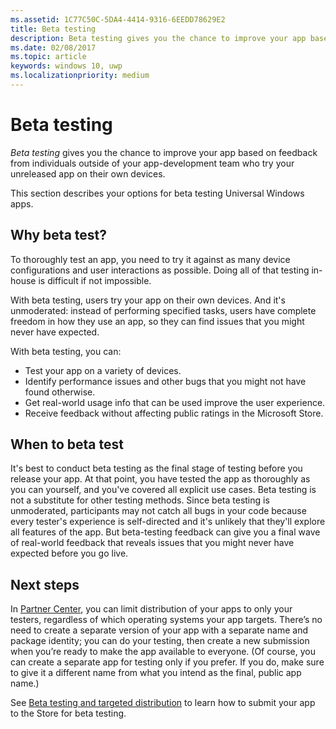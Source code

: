 ```yaml
---
ms.assetid: 1C77C50C-5DA4-4414-9316-6EEDD78629E2
title: Beta testing
description: Beta testing gives you the chance to improve your app based on feedback from individuals outside of your app-development team who try your unreleased app on their own devices.
ms.date: 02/08/2017
ms.topic: article
keywords: windows 10, uwp
ms.localizationpriority: medium
---
```

# Beta testing



*Beta testing* gives you the chance to improve your app based on feedback from individuals outside of your app-development team who try your unreleased app on their own devices.

This section describes your options for beta testing Universal Windows apps.

## Why beta test?

To thoroughly test an app, you need to try it against as many device configurations and user interactions as possible. Doing all of that testing in-house is difficult if not impossible.

With beta testing, users try your app on their own devices. And it's unmoderated: instead of performing specified tasks, users have complete freedom in how they use an app, so they can find issues that you might never have expected.

With beta testing, you can:

-   Test your app on a variety of devices.
-   Identify performance issues and other bugs that you might not have found otherwise.
-   Get real-world usage info that can be used improve the user experience.
-   Receive feedback without affecting public ratings in the Microsoft Store.

## When to beta test

It's best to conduct beta testing as the final stage of testing before you release your app. At that point, you have tested the app as thoroughly as you can yourself, and you've covered all explicit use cases. Beta testing is not a substitute for other testing methods. Since beta testing is unmoderated, participants may not catch all bugs in your code because every tester's experience is self-directed and it's unlikely that they'll explore all features of the app. But beta-testing feedback can give you a final wave of real-world feedback that reveals issues that you might never have expected before you go live.

## Next steps

In [Partner Center](https://partner.microsoft.com/dashboard), you can limit distribution of your apps to only your testers, regardless of which operating systems your app targets. There’s no need to create a separate version of your app with a separate name and package identity; you can do your testing, then create a new submission when you’re ready to make the app available to everyone. (Of course, you can create a separate app for testing only if you prefer. If you do, make sure to give it a different name from what you intend as the final, public app name.)

See [Beta testing and targeted distribution](/windows/apps/publish/beta-testing-and-targeted-distribution) to learn how to submit your app to the Store for beta testing.

 

 





